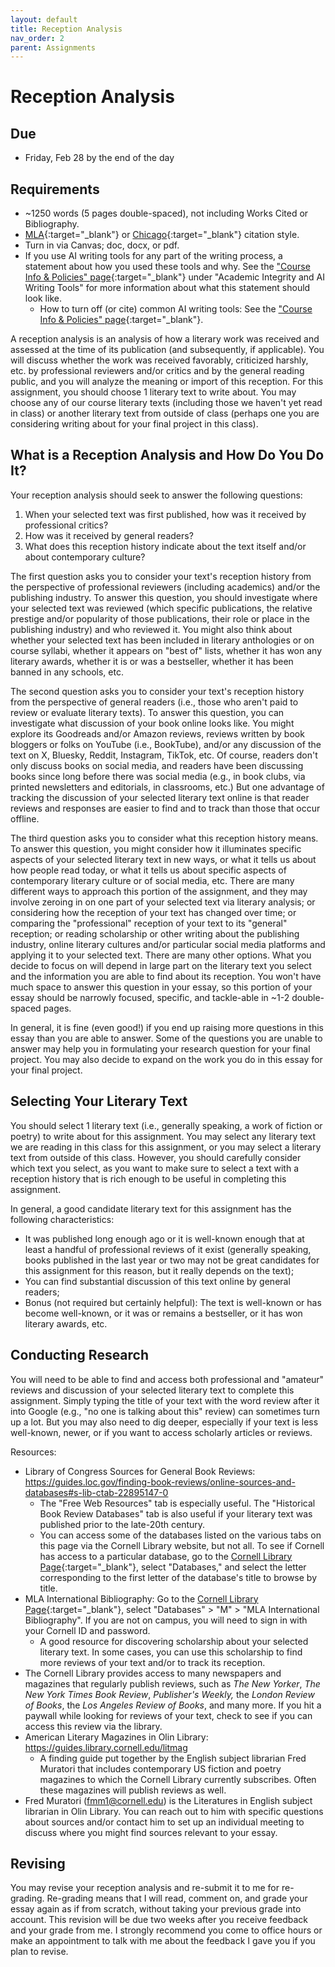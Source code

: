 ```yaml
---
layout: default
title: Reception Analysis
nav_order: 2
parent: Assignments
---
```

# Reception Analysis
## Due
- Friday, Feb 28 by the end of the day

## Requirements
- ~1250 words (5 pages double-spaced), not including Works Cited or Bibliography.
- [MLA](https://owl.purdue.edu/owl/research_and_citation/mla_style/mla_formatting_and_style_guide/mla_formatting_and_style_guide.html){:target="_blank"} or [Chicago](https://owl.purdue.edu/owl/research_and_citation/chicago_manual_17th_edition/cmos_formatting_and_style_guide/chicago_manual_of_style_17th_edition.html){:target="_blank"} citation style.
- Turn in via Canvas; doc, docx, or pdf.
- If you use AI writing tools for any part of the writing process, a statement about how you used these tools and why. See the ["Course Info & Policies" page](https://lindsaythomas.net/engl4771s25/course-info-policies.html#academic-integrity-and-ai-writing-tools){:target="_blank"} under "Academic Integrity and AI Writing Tools" for more information about what this statement should look like.
    - How to turn off (or cite) common AI writing tools: See the ["Course Info & Policies" page](https://lindsaythomas.net/engl4771s25/course-info-policies.html#how-to-turn-off-or-cite-some-common-ai-writing-tools){:target="_blank"}.

A reception analysis is an analysis of how a literary work was received and assessed at the time of its publication (and subsequently, if applicable). You will discuss whether the work was received favorably, criticized harshly, etc. by professional reviewers and/or critics and by the general reading public, and you will analyze the meaning or import of this reception. For this assignment, you should choose 1 literary text to write about. You may choose any of our course literary texts (including those we haven't yet read in class) or another literary text from outside of class (perhaps one you are considering writing about for your final project in this class).

## What is a Reception Analysis and How Do You Do It?
Your reception analysis should seek to answer the following questions:
1. When your selected text was first published, how was it received by professional critics?
2. How was it received by general readers?
3. What does this reception history indicate about the text itself and/or about contemporary culture?

The first question asks you to consider your text's reception history from the perspective of professional reviewers (including academics) and/or the publishing industry. To answer this question, you should investigate where your selected text was reviewed (which specific publications, the relative prestige and/or popularity of those publications, their role or place in the publishing industry) and who reviewed it. You might also think about whether your selected text has been included in literary anthologies or on course syllabi, whether it appears on "best of" lists, whether it has won any literary awards, whether it is or was a bestseller, whether it has been banned in any schools, etc.

The second question asks you to consider your text's reception history from the perspective of general readers (i.e., those who aren't paid to review or evaluate literary texts). To answer this question, you can investigate what discussion of your book online looks like. You might explore its Goodreads and/or Amazon reviews, reviews written by book bloggers or folks on YouTube (i.e., BookTube), and/or any discussion of the text on X, Bluesky, Reddit, Instagram, TikTok, etc. Of course, readers don't only discuss books on social media, and readers have been discussing books since long before there was social media (e.g., in book clubs, via printed newsletters and editorials, in classrooms, etc.) But one advantage of tracking the discussion of your selected literary text online is that reader reviews and responses are easier to find and to track than those that occur offline.

The third question asks you to consider what this reception history means. To answer this question, you might consider how it illuminates specific aspects of your selected literary text in new ways, or what it tells us about how people read today, or what it tells us about specific aspects of contemporary literary culture or of social media, etc. There are many different ways to approach this portion of the assignment, and they may involve zeroing in on one part of your selected text via literary analysis; or considering how the reception of  your text has changed over time; or comparing the "professional" reception of your text to its "general" reception; or reading scholarship or other writing about the publishing industry, online literary cultures and/or particular social media platforms and applying it to your selected text. There are many other options. What you decide to focus on will depend in large part on the literary text you select and the information you are able to find about its reception. You won't have much space to answer this question in your essay, so this portion of your essay should be narrowly focused, specific, and tackle-able in ~1-2 double-spaced pages.

In general, it is fine (even good!) if you end up raising more questions in this essay than you are able to answer. Some of the questions you are unable to answer may help you in formulating your research question for your final project. You may also decide to expand on the work you do in this essay for your final project.

## Selecting Your Literary Text
You should select 1 literary text (i.e., generally speaking, a work of fiction or poetry) to write about for this assignment. You may select any literary text we are reading in this class for this assignment, or you may select a literary text from outside of this class. However, you should carefully consider which text you select, as you want to make sure to select a text with a reception history that is rich enough to be useful in completing this assignment.

In general, a good candidate literary text for this assignment has the following characteristics:
- It was published long enough ago or it is well-known enough that at least a handful of professional reviews of it exist (generally speaking, books published in the last year or two may not be great candidates for this assignment for this reason, but it really depends on the text);
- You can find substantial discussion of this text online by general readers;
- Bonus (not required but certainly helpful): The text is well-known or has become well-known, or it was or remains a bestseller, or it has won literary awards, etc.

## Conducting Research
You will need to be able to find and access both professional and "amateur" reviews and discussion of your selected literary text to complete this assignment. Simply typing the title of your text with the word review after it into Google (e.g., "no one is talking about this" review) can sometimes turn up a lot. But you may also need to dig deeper, especially if your text is less well-known, newer, or if you want to access scholarly articles or reviews.

Resources:
- Library of Congress Sources for General Book Reviews: <https://guides.loc.gov/finding-book-reviews/online-sources-and-databases#s-lib-ctab-22895147-0>
   - The "Free Web Resources" tab is especially useful. The "Historical Book Review Databases" tab is also useful if your literary text was published prior to the late-20th century.
   - You can access some of the databases listed on the various tabs on this page via the Cornell Library website, but not all. To see if Cornell has access to a particular database, go to the [Cornell Library Page](https://www.library.cornell.edu/){:target="_blank"}, select "Databases," and select the letter corresponding to the first letter of the database's title to browse by title.
- MLA International Bibliography: Go to the [Cornell Library Page](https://www.library.cornell.edu/){:target="_blank"}, select "Databases" > "M" > "MLA International Bibliography". If you are not on campus, you will need to sign in with your Cornell ID and password.
    - A good resource for discovering scholarship about your selected literary text. In some cases, you can use this scholarship to find more reviews of your text and/or to track its reception.
- The Cornell Library provides access to many newspapers and magazines that regularly publish reviews, such as *The New Yorker*, *The New York Times Book Review*, *Publisher's Weekly,* the *London Review of Books*, the *Los Angeles Review of Books*, and many more. If you hit a paywall while looking for reviews of your text, check to see if you can access this review via the library.
- American Literary Magazines in Olin Library: <https://guides.library.cornell.edu/litmag>
    - A finding guide put together by the English subject librarian Fred Muratori that includes contemporary US fiction and poetry magazines to which the Cornell Library currently subscribes. Often these magazines will publish reviews as well.
- Fred Muratori (fmm1@cornell.edu) is the Literatures in English subject librarian in Olin Library. You can reach out to him with specific questions about sources and/or contact him to set up an individual meeting to discuss where you might find sources relevant to your essay.

## Revising
You may revise your reception analysis and re-submit it to me for re-grading. Re-grading means that I will read, comment on, and grade your essay again as if from scratch, without taking your previous grade into account. This revision will be due two weeks after you receive feedback and your grade from me. I strongly recommend you come to office hours or make an appointment to talk with me about the feedback I gave you if you plan to revise.
